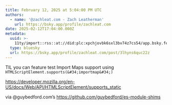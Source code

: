 ```yaml
---
title: February 12, 2025 at 5:04:00 PM UTC
authors:
  - name: '@zachleat.com - Zach Leatherman'
    url: https://bsky.app/profile/zachleat.com
date: 2025-02-12T17:04:00.000Z
metadata:
  uuid: >-
    11ty/import::rss::at://did:plc:xpchjovbk6sxl3bv74z7cs54/app.bsky.feed.post/3lhyns6quc22z
  type: bluesky
  url: https://bsky.app/profile/zachleat.com/post/3lhyns6quc22z
---
```

TIL you can feature test Import Maps support using `HTMLScriptElement.supports(&#34;importmap&#34;)`

https://developer.mozilla.org/en-US/docs/Web/API/HTMLScriptElement/supports_static

via @guybedford.com’s https://github.com/guybedford/es-module-shims